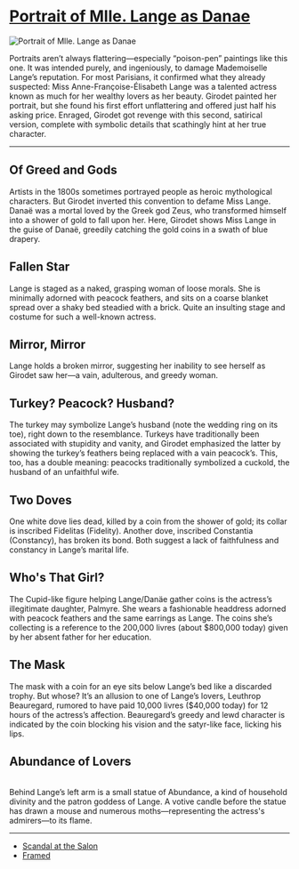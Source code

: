 # [Portrait of Mlle. Lange as Danae](http://artsmia.github.io/griot/#/o/1727)
![Portrait of Mlle. Lange as Danae](http://api.artsmia.org/images/1727/large.jpg)

Portraits aren’t always flattering—especially “poison-pen” paintings like this one. It was intended purely, and ingeniously, to damage Mademoiselle Lange’s reputation. For most Parisians, it confirmed what they already suspected: Miss Anne-Françoise-Élisabeth Lange was a talented actress known as much for her wealthy lovers as her beauty. Girodet painted her portrait, but she found his first effort unflattering and offered just half his asking price. Enraged, Girodet got revenge with this second, satirical version, complete with symbolic details that scathingly hint at her true character.

---

## Of Greed and Gods

Artists in the 1800s sometimes portrayed people as heroic mythological characters. But Girodet inverted this convention to defame Miss Lange. Danaë was a mortal loved by the Greek god Zeus, who transformed himself into a shower of gold to fall upon her. Here, Girodet shows Miss Lange in the guise of Danaë, greedily catching the gold coins in a swath of blue drapery.

## Fallen Star

Lange is staged as a naked, grasping woman of loose morals. She is minimally adorned with peacock feathers, and sits on a coarse blanket spread over a shaky bed steadied with a brick. Quite an insulting stage and costume for such a well-known actress.

## Mirror, Mirror

Lange holds a broken mirror, suggesting her inability to see herself as Girodet saw her—a vain, adulterous, and greedy woman.

## Turkey? Peacock? Husband?

The turkey may symbolize Lange’s husband (note the wedding ring on its toe), right down to the resemblance. Turkeys have traditionally been associated with stupidity and vanity, and Girodet emphasized the latter by showing the turkey’s feathers being replaced with a vain peacock’s. This, too, has a double meaning: peacocks traditionally symbolized a cuckold, the husband of an unfaithful wife.

## Two Doves

One white dove lies dead, killed by a coin from the shower of gold; its collar is inscribed Fidelitas (Fidelity). Another dove, inscribed Constantia (Constancy), has broken its bond. Both suggest a lack of faithfulness and constancy in Lange’s marital life.

## Who's That Girl?

The Cupid-like figure helping Lange/Danäe gather coins is the actress’s illegitimate daughter, Palmyre. She wears a fashionable headdress adorned with peacock feathers and the same earrings as Lange. The coins she’s collecting is a reference to the 200,000 livres (about \$800,000 today) given by her absent father for her education.

## The Mask

The mask with a coin for an eye sits below Lange’s bed like a discarded trophy. But whose? It’s an allusion to one of Lange’s lovers, Leuthrop Beauregard, rumored to have paid 10,000 livres (\$40,000 today) for 12 hours of the actress’s affection. Beauregard’s greedy and lewd character is indicated by the coin blocking his vision and the satyr-like face, licking his lips. 

## Abundance of Lovers

\
Behind Lange’s left arm is a small statue of Abundance, a kind of household divinity and the patron goddess of Lange. A votive candle before the statue has drawn a mouse and numerous moths—representing the actress's admirers—to its flame.

---

* [Scandal at the Salon](../stories/scandal-at-the-salon.md)
* [Framed](../stories/framed.md)
